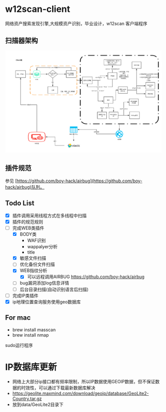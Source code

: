 # w12scan-client
网络资产搜索发现引擎,大规模资产识别，毕业设计，w12scan 客户端程序

## 扫描器架构

![jiagou](doc/w12scan.jpg)

## 插件规范
参见 [https://github.com/boy-hack/airbug](https://github.com/boy-hack/airbug)队列。

## Todo List
- [x] 插件调用采用线程方式在多线程中扫描
- [x] 插件的规范规则
- [ ] 完成WEB类插件
    - [x] BODY类
        - WAF识别
        - wappalyer分析
        - title
    - [x] 敏感文件扫描 
    - [ ] 优化备份文件扫描
    - [x] WEB指纹分析
        - [x] 可以远程调用AIRBUG https://github.com/boy-hack/airbug
    - [ ] bug漏洞添加log信息详情
    - [ ] 后台目录扫描(自动识别语言后扫描)
- [ ] 完成IP类插件
- [x] ip地理位置查询服务使用geo数据库

## For mac

- brew install masscan
- brew install nmap

sudo运行程序

# IP数据库更新
- 网络上大部分ip接口都有频率限制，所以IP数据使用GEOIP数据，但不保证数据的时效性，可以通过下载最新数据库解决
- https://geolite.maxmind.com/download/geoip/database/GeoLite2-Country.tar.gz  
- 放到data/GeoLite2目录下